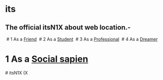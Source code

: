# its
The official itsN1X about web location.- 
----

 # 1 As a [Friend](./Home/Friend/README.md )
 # 2 As a [Student](./Home/Scholastics/README.md )
 # 3 As a [Professional](./Home/Professional/README.md )
 # 4 As a [Dreamer](./Home/Dreamer/README.md )
 # 1 As a [Social sapien](./Home/Public/README.md )
 
 # itsN1X
 (X
